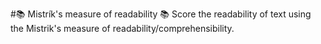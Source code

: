 #📚 Mistrík's measure of readability 📚
Score the readability of text using the Mistrik's measure of readability/comprehensibility.


